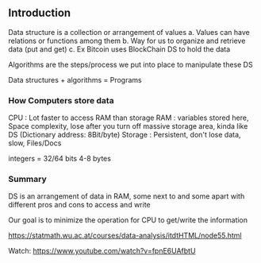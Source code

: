 ## Introduction 

Data structure is a collection or arrangement of values 
 a. Values can have relations or functions among them
 b. Way for us to organize and retrieve data (put and get)
 c. Ex Bitcoin uses BlockChain DS to hold the data
 
Algorithms are the steps/process we put into place to manipulate these DS 

Data structures + algorithms = Programs 

### How Computers store data

CPU : Lot faster to access RAM than storage
RAM : variables stored here, Space complexity, lose after you turn off
      massive storage area, kinda like DS (Dictionary address: 8Bit/byte)
Storage : Persistent, don't lose data, slow, Files/Docs 

integers = 32/64 bits 4-8 bytes

### Summary
DS is an arrangement of data in RAM, some next to and some apart with different pros 
and cons to access and write

Our goal is to minimize the operation for CPU to get/write the information 

https://statmath.wu.ac.at/courses/data-analysis/itdtHTML/node55.html

Watch: https://www.youtube.com/watch?v=fpnE6UAfbtU
